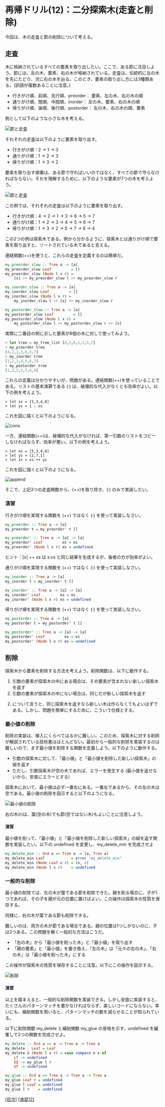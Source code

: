 # 再帰ドリル(12)：二分探索木(走査と削除)

今回は、木の走査と節の削除について考える。

## 走査

木に格納されているすべての要素を取り出したい。ここで、ある節に注目しよう。節には、左の木、要素、右の木が格納されている。走査は、伝統的に左の木を先にたどり、次に右の木を辿る。このとき、要素の取り出し方には3種類ある。(訳語が複数あることに注意。)

- 行きがけ順、前順、先行順、preorder： 要素、左の木、右の木の順
- 通りがけ順、間順、中間順、inorder： 左の木、要素、右の木の順
- 帰りがけ順、後順、後行順、postorder： 左の木、右の木の順、要素

例として以下のような小さな木を考える。

![節と走査](figs/traverse.png?raw=true)

それぞれの走査は以下のように要素を取り出す。

- 行きがけ順：2 → 1 → 3
- 通りがけ順：1 → 2 → 3
- 帰りがけ順：1 → 3 → 2

要素を取り出す順番は、ある節で守ればいいのではなく、すべての節で守らなければならない。それを理解するために、以下のような要素が7つの木を考えよう。

![節と走査](figs/traverse2.png?raw=true)

この例では、それぞれの走査は以下のように要素を取り出す。

- 行きがけ順：4 → 2 → 1 → 3 → 6 → 5 → 7
- 通りがけ順：1 → 2 → 3 → 4 → 5 → 6 → 7
- 帰りがけ順：1 → 3 → 2 → 5 → 7 → 6 → 4

この2つの例は探索木である。例から分かるように、探索木とは通りがけ順で要素を取り出すと、ソートされている木であると言える。

連結関数(++)を使うと、これらの走査を定義するのは簡単だ。

```haskell
my_preorder_slow :: Tree a -> [a]
my_preorder_slow Leaf         = []
my_preorder_slow (Node l x r) =
    [x] ++ my_preorder_slow l ++ my_preorder_slow r

my_inorder_slow :: Tree a -> [a]
my_inorder_slow Leaf         = []
my_inorder_slow (Node l x r) =
    my_inorder_slow l ++ [x] ++ my_inorder_slow r

my_postorder_slow :: Tree a -> [a]
my_postorder_slow Leaf         = []
my_postorder_slow (Node l x r) =
    my_postorder_slow l ++ my_postorder_slow r ++ [x]
```

実際に二番目の例に示した要素が8個の木に対して使ってみよう。

```haskell
> let tree = my_from_list [4,2,6,1,3,5,7]
> my_preorder tree
[4,2,1,3,6,5,7]
> my_inorder tree
[1,2,3,4,5,6,7]
> my_postorder tree
[1,3,2,5,7,6,4]
```

これらの定義は分かりやすいが、問題がある。連結関数(++)を使っていることである。リストの基本演算である (:) は、破壊的な代入がなくとも効率がよい。以下の例を考えよう。

    > let xs = [5,3,4,8]
    > let ys = 1 : xs

これを図に描くと以下のようになる。

![cons](figs/cons.png?raw=true)

一方、連結関数(++)は、破壊的な代入がなければ、第一引数のリストをコピーしなければならず、効率が悪い。以下の例を考えよう。

    > let xs = [5,3,4,8]
    > let ys = [2,7,1]
    > let zs = xs ++ ys

これを図に描くと以下のようになる。

![append](figs/append.png?raw=true)

そこで、上記3つの走査関数から、(++)を取り除き、(:) のみで実装したい。

### 演習

行きがけ順を実現する関数を (++) ではなく (:) を使って実装しなさい。

```haskell
my_preorder :: Tree a -> [a]
my_preorder t = my_preorder' t []

my_preorder' :: Tree a -> [a] -> [a]
my_preorder' Leaf         es = es
my_preorder' (Node l x r) es = undefined
```

ヒント：[x] ++ xs は x:xs と同じ結果を生成するが、後者の方が効率がよい。


通りがけ順を実現する関数を (++) ではなく (:) を使って実装しなさい。

```haskell
my_inorder :: Tree a -> [a]
my_inorder t = my_inorder' t []

my_inorder' :: Tree a -> [a] -> [a]
my_inorder' Leaf         es = es
my_inorder' (Node l x r) es = undefined
```

帰りがけ順を実現する関数を (++) ではなく (:) を使って実装しなさい。

```haskell
my_postorder :: Tree a -> [a]
my_postorder t = my_postorder' t []

my_postorder' :: Tree a -> [a] -> [a]
my_postorder' Leaf         es = es
my_postorder' (Node l x r) es = undefined
```

## 削除

探索木から要素を削除する方法を考えよう。削除関数は、以下に動作する。

1. 引数の要素が探索木の中にある場合は、その要素が含まれない新しい探索木を返す
2. 引数の要素が探索木の中にない場合は、同じだが新しい探索木を返す

2) について言うと、同じ探索木を返すなら新しい木は作らなくてもよいはずである。しかし、問題を簡単にするために、こういう仕様とする。

### 最小値の削除

削除の実装は、挿入にくらべてはるかに難しい。このため、探索木に対する削除が解説されている技術書はほとんどない。最初から一般的な削除を実装するのは難しいので、まず最小値を削除する関数を定義しよう。以下のように動作する。

- 引数の探索木に対して、「最小値」と「最小値を削除した新しい探索木」の組を返す
- ただし、引数探索木が空の木であれば、エラーを発生する (最小値を返せないから、安直にエラーとする)


探索木において、最小値は必ず一番左にある。一番左であるから、その左の木は空である。最小値の削除を図示すると以下のようになる。

![最小値の削除](figs/delmin.png?raw=true)

右の木(r)は、葉(空の木)でも節(空ではない木)もよいことに注意しよう。

#### 演習

最小値を削って、「最小値」と「最小値を削除した新しい探索木」の組を返す関数を実装したい。以下の undefined を変更し、my_delete_min を完成させよ

```haskell
my_delete_min :: Ord a => Tree a -> (a, Tree a)
my_delete_min Leaf            = error "my_delete_min"
my_delete_min (Node Leaf x r) = (x, r)
my_delete_min (Node l x r)    = undefined
```
### 一般的な削除

最小値の削除では、左の木が葉である節を削除できた。親を削る場合に、子が1つであれば、その子を親が元の位置に置けばよい。この操作は探索木の性質を保存する。

同様に、右の木が葉である節も削除できる。

難しいのは、両方の木が節である場合である。親の位置は1つしかないのに、子は2つある。この問題を解く一般的な方法はこうだ。

- 「右の木」から「最小値を削った木」と「最小値」を取り出す
- 「親の要素」と「最小値」を置き換え、「左の木」は「元々の左の木」、「右の木」は「最小値を削った木」にする

この操作が探索木の性質を保存することに注意。以下にこの操作を図示する。

![削除](figs/delete.png?raw=true)

#### 演習

以上を踏まえると、一般的な削除関数を実装できる。しかし安直に実装すると、たくさんのパターンマッチを書かなければならず、美しいコードにならない。幸いにも、補助関数を用いると、パターンマッチの数を減らせることが知られている。

以下に削除関数 my_delete と補助関数 my_glue の骨格を示す。undefined を編集して2つの関数を完成させよ。

```haskell
my_delete :: Ord a => a -> Tree a -> Tree a
my_delete _ Leaf = Leaf
my_delete e (Node l x r) = case compare e x of
    LT -> undefined
    EQ -> my_glue l r
    GT -> undefined

my_glue :: Ord a => Tree a -> Tree a -> Tree a
my_glue Leaf r = undefined
my_glue l Leaf = undefined
my_glue l r    = undefined
```

[[目次]](../README.md) [[演習12]](../exercise/12.hs)
